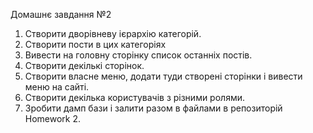 Домашнє завдання №2
1. Створити дворівневу ієрархію категорій.
2. Створити пости в цих категоріях
3. Вивести на головну сторінку список останніх постів.
4. Створити декількі сторінок.
5. Створити власне меню, додати туди створені сторінки і вивести меню на сайті.
6. Створити декілька користувачів з різними ролями.
7. Зробити дамп бази і залити разом в файлами в репозиторій Homework 2.
